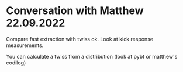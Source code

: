 # Conversation with Matthew 22.09.2022

Compare fast extraction with twiss ok. Look at kick response measurements.

You can calculate a twiss from a distribution (look at pybt or matthew's codilog)

